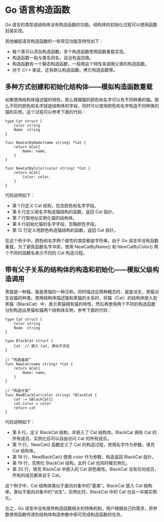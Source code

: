 # Go 语言构造函数

Go 语言的类型或结构体没有构造函数的功能。结构体的初始化过程可以使用函数封装实现。

其他编程语言构造函数的一些常见功能及特性如下：

*   每个类可以添加构造函数，多个构造函数使用函数重载实现。
*   构造函数一般与类名同名，且没有返回值。
*   构造函数有一个静态构造函数，一般用这个特性来调用父类的构造函数。
*   对于 C++ 来说，还有默认构造函数、拷贝构造函数等。

## 多种方式创建和初始化结构体——模拟构造函数重载

如果使用结构体描述猫的特性，那么根据猫的颜色和名字可以有不同种类的猫。那么不同的颜色和名字就是结构体的字段，同时可以使用颜色和名字构造不同种类的猫的实例，这个过程可以参考下面的代码：

```
type Cat struct {
    Color string
    Name  string
}

func NewCatByName(name string) *Cat {
    return &Cat{
        Name: name,
    }
}

func NewCatByColor(color string) *Cat {
    return &Cat{
        Color: color,
    }
}
```

代码说明如下：

*   第 1 行定义 Cat 结构，包含颜色和名字字段。
*   第 6 行定义用名字构造猫结构的函数，返回 Cat 指针。
*   第 7 行取地址实例化猫的结构体。
*   第 8 行初始化猫的名字字段，忽略颜色字段。
*   第 12 行定义用颜色构造猫结构的函数，返回 Cat 指针。

在这个例子中，颜色和名字两个属性的类型都是字符串。由于 Go 语言中没有函数重载，为了避免函数名字冲突，使用 NewCatByName() 和 NewCatByColor() 两个不同的函数名表示不同的 Cat 构造过程。

## 带有父子关系的结构体的构造和初始化——模拟父级构造调用

黑猫是一种猫，猫是黑猫的一种泛称。同时描述这两种概念时，就是派生，黑猫派生自猫的种类。使用结构体描述猫和黑猫的关系时，将猫（Cat）的结构体嵌入到黑猫（BlackCat）中，表示黑猫拥有猫的特性，然后再使用两个不同的构造函数分别构造出黑猫和猫两个结构体实例，参考下面的代码：

```
type Cat struct {
    Color string
    Name  string
}

type BlackCat struct {
    Cat  // 嵌入 Cat, 类似于派生
}

// “构造基类”
func NewCat(name string) *Cat {
    return &Cat{
        Name: name,
    }
}

// “构造子类”
func NewBlackCat(color string) *BlackCat {
    cat := &BlackCat{}
    cat.Color = color
    return cat
}
```

代码说明如下：

*   第 6 行，定义 BlackCat 结构，并嵌入了 Cat 结构体。BlackCat 拥有 Cat 的所有成员，实例化后可以自由访问 Cat 的所有成员。
*   第 11 行，NewCat() 函数定义了 Cat 的构造过程，使用名字作为参数，填充 Cat 结构体。
*   第 18 行，NewBlackCat() 使用 color 作为参数，构造返回 BlackCat 指针。
*   第 19 行，实例化 BlackCat 结构，此时 Cat 也同时被实例化。
*   第 20 行，填充 BlackCat 中嵌入的 Cat 颜色属性。BlackCat 没有任何成员，所有的成员都来自于 Cat。

这个例子中，Cat 结构体类似于面向对象中的“基类”。BlackCat 嵌入 Cat 结构体，类似于面向对象中的“派生”。实例化时，BlackCat 中的 Cat 也会一并被实例化。

总之，Go 语言中没有提供构造函数相关的特殊机制，用户根据自己的需求，将参数使用函数传递到结构体构造参数中即可完成构造函数的任务。